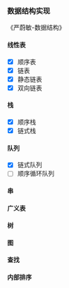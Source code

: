 ### 数据结构实现
《严蔚敏-数据结构》

#### 线性表
- [x] 顺序表
- [x] 链表
- [x] 静态链表
- [x] 双向链表

#### 栈
- [x] 顺序栈
- [x] 链式栈

#### 队列
- [x] 链式队列
- [ ] 顺序循环队列

#### 串

#### 广义表

#### 树

#### 图

#### 查找

#### 内部排序